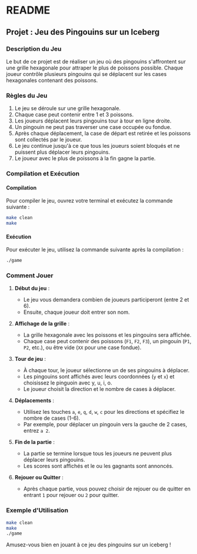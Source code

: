 # README

## Projet : Jeu des Pingouins sur un Iceberg

### Description du Jeu

Le but de ce projet est de réaliser un jeu où des pingouins s'affrontent sur une grille hexagonale pour attraper le plus de poissons possible. Chaque joueur contrôle plusieurs pingouins qui se déplacent sur les cases hexagonales contenant des poissons. 

### Règles du Jeu

1. Le jeu se déroule sur une grille hexagonale.
2. Chaque case peut contenir entre 1 et 3 poissons.
3. Les joueurs déplacent leurs pingouins tour à tour en ligne droite.
4. Un pingouin ne peut pas traverser une case occupée ou fondue.
5. Après chaque déplacement, la case de départ est retirée et les poissons sont collectés par le joueur.
6. Le jeu continue jusqu'à ce que tous les joueurs soient bloqués et ne puissent plus déplacer leurs pingouins.
7. Le joueur avec le plus de poissons à la fin gagne la partie.

### Compilation et Exécution

#### Compilation

Pour compiler le jeu, ouvrez votre terminal et exécutez la commande suivante :

```sh
make clean
make
```

#### Exécution

Pour exécuter le jeu, utilisez la commande suivante après la compilation :

```sh
./game
```

### Comment Jouer

1. **Début du jeu** :
   - Le jeu vous demandera combien de joueurs participeront (entre 2 et 6).
   - Ensuite, chaque joueur doit entrer son nom.

2. **Affichage de la grille** :
   - La grille hexagonale avec les poissons et les pingouins sera affichée.
   - Chaque case peut contenir des poissons (`F1`, `F2`, `F3`), un pingouin (`P1`, `P2`, etc.), ou être vide (`XX` pour une case fondue).

3. **Tour de jeu** :
   - À chaque tour, le joueur sélectionne un de ses pingouins à déplacer. 
   - Les pingouins sont affichés avec leurs coordonnées (`y` et `x`) et choisissez le pinguoin avec y, u, i, o.
   - Le joueur choisit la direction et le nombre de cases à déplacer.

4. **Déplacements** :
   - Utilisez les touches `a`, `e`, `q`, `d`, `w`, `c` pour les directions et spécifiez le nombre de cases (1-6).
   - Par exemple, pour déplacer un pingouin vers la gauche de 2 cases, entrez `a 2`.

5. **Fin de la partie** :
   - La partie se termine lorsque tous les joueurs ne peuvent plus déplacer leurs pingouins.
   - Les scores sont affichés et le ou les gagnants sont annoncés.

6. **Rejouer ou Quitter** :
   - Après chaque partie, vous pouvez choisir de rejouer ou de quitter en entrant `1` pour rejouer ou `2` pour quitter.

### Exemple d'Utilisation

```sh
make clean
make
./game
```

Amusez-vous bien en jouant à ce jeu des pingouins sur un iceberg !
